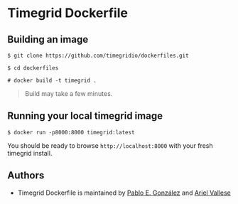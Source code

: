 # Timegrid Dockerfile

## Building an image

    $ git clone https://github.com/timegridio/dockerfiles.git
    
    $ cd dockerfiles

	# docker build -t timegrid .

> Build may take a few minutes.

## Running your local timegrid image

    $ docker run -p8000:8000 timegrid:latest

You should be ready to browse `http://localhost:8000` with your fresh timegrid install.

## Authors

  * Timegrid Dockerfile is maintained by [Pablo E. González](https://github.com/PeGa) and [Ariel Vallese](https://github.com/alariva/)
